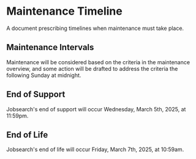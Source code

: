 # Maintenance Timeline
A document prescribing timelines when maintenance must take place.

## Maintenance Intervals
Maintenance will be considered based on the criteria in the maintenance overview, and some action will be drafted to address the criteria the following Sunday at midnight.

## End of Support
Jobsearch's end of support will occur Wednesday, March 5th, 2025, at 11:59pm.

## End of Life
Jobsearch's end of life will occur Friday, March 7th, 2025, at 10:59am.
